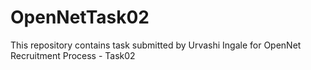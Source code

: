 # OpenNetTask02
This repository contains task submitted by Urvashi Ingale for OpenNet Recruitment Process - Task02
